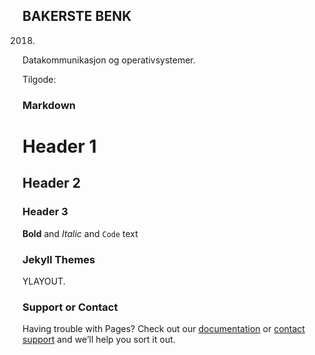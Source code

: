 ## BAKERSTE BENK
2018.
Datakommunikasjon og operativsystemer.


Tilgode:

### Markdown
# Header 1
## Header 2
### Header 3

**Bold** and _Italic_ and `Code` text


### Jekyll Themes

YLAYOUT.
 
### Support or Contact

Having trouble with Pages? Check out our [documentation](https://help.github.com/categories/github-pages-basics/) or [contact support](https://github.com/contact) and we’ll help you sort it out.
